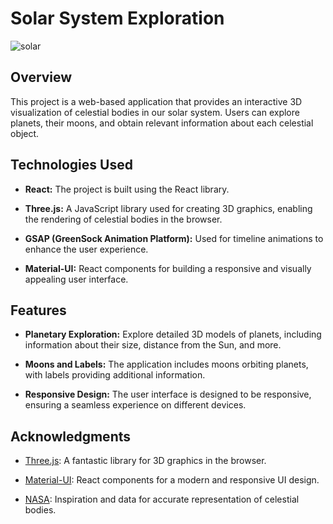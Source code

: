 # Solar System Exploration

![solar](https://github.com/ajSeadler/SolarSystem/assets/134530749/6da9f4d1-a6a6-464b-b3b8-ec37a55631c1)


## Overview

This project is a web-based application that provides an interactive 3D visualization of celestial bodies in our solar system. Users can explore planets, their moons, and obtain relevant information about each celestial object.

## Technologies Used

- **React:** The project is built using the React library.

- **Three.js:** A JavaScript library used for creating 3D graphics, enabling the rendering of celestial bodies in the browser.

- **GSAP (GreenSock Animation Platform):** Used for timeline animations to enhance the user experience.

- **Material-UI:** React components for building a responsive and visually appealing user interface.

## Features

- **Planetary Exploration:** Explore detailed 3D models of planets, including information about their size, distance from the Sun, and more.

- **Moons and Labels:** The application includes moons orbiting planets, with labels providing additional information.

- **Responsive Design:** The user interface is designed to be responsive, ensuring a seamless experience on different devices.

## Acknowledgments

- [Three.js](https://threejs.org/): A fantastic library for 3D graphics in the browser.

- [Material-UI](https://mui.com/): React components for a modern and responsive UI design.

- [NASA](https://www.nasa.gov/): Inspiration and data for accurate representation of celestial bodies.

